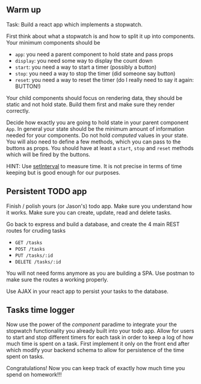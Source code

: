 ## Warm up

Task: Build a react app which implements a stopwatch. 

First think about what a stopwatch is and how to split it up into
components. Your minimum components should be 

- `app`: you need a parent component to hold state and
  pass props
- `display`: you need some way to display the count down 
- `start`: you need a way to start a timer (possibly a button)
- `stop`: you need a way to stop the timer (did someone say button)
- `reset`: you need a way to reset the timer (do I really need to say
  it again: BUTTON!)
  
Your child components should focus on rendering data, they
should be static and not hold state. Build them first and make sure
they render correctly. 

Decide how exactly you are going to hold state in your parent component
`App`. In general your state should be the minimum amount of
information needed for your components. Do not hold *computed* values
in your state. You will also need to define a few methods, which you
can pass to the buttons as props. You should have at least a `start`,
`stop` and `reset` methods which will be fired by the buttons.

HINT: Use
[setInterval](https://developer.mozilla.org/en-US/docs/Web/API/WindowTimers/setInterval)
to measure time. It is not precise in terms of time keeping but is
good enough for our purposes. 

## Persistent TODO app

Finish / polish yours (or Jason's) todo app. Make sure you understand
how it works. Make sure you can create, update, read and delete tasks.

Go back to express and build a database, and create the 4 main REST
routes for cruding tasks

- `GET /tasks`
- `POST /tasks`
- `PUT /tasks/:id`
- `DELETE /tasks/:id`

You will not need forms anymore as you are building a SPA. Use postman
to make sure the routes a working properly. 

Use AJAX in your react app to persist your tasks to the database. 

## Tasks time logger

Now use the power of the *component* paradime to integrate your the
stopwatch functionality you already built into your todo app. Allow for users
to start and stop different timers for each task in order to keep a
log of how much time is spent on a task. First implement it only on
the front end after which modify your backend schema to allow for
persistence of the time spent on tasks. 

Congratulations! Now you can keep track of exactly how much time you
spend on homework!!! 
